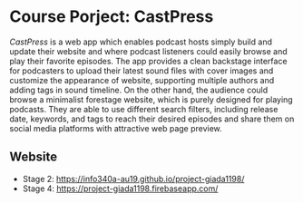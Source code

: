 # Course Porject: CastPress

_CastPress_ is a web app which enables podcast hosts simply build and update their website and where podcast listeners could easily browse and play their favorite episodes.
The app provides a clean backstage interface for podcasters to upload their latest sound files with cover images and customize the appearance of website, supporting multiple authors and adding tags in sound timeline. On the other hand, the audience could browse a minimalist forestage website, which is purely designed for playing podcasts. They are able to use different search filters, including release date, keywords, and tags to reach their desired episodes and share them on social media platforms with attractive web page preview.

## Website
- Stage 2: <https://info340a-au19.github.io/project-giada1198/>
- Stage 4: <https://project-giada1198.firebaseapp.com/>

